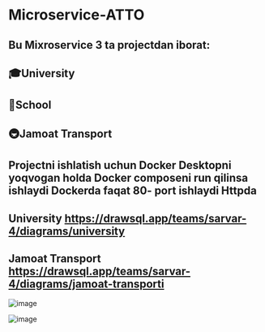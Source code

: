 # Microservice-ATTO

## Bu Mixroservice 3 ta projectdan iborat:


## 🎓University

## 🏫School

## 🚇Jamoat Transport 

## Projectni ishlatish uchun Docker Desktopni yoqvogan holda Docker composeni run qilinsa ishlaydi Dockerda faqat 80- port ishlaydi Httpda 

## University https://drawsql.app/teams/sarvar-4/diagrams/university


## Jamoat Transport https://drawsql.app/teams/sarvar-4/diagrams/jamoat-transporti

![image](https://github.com/murodovich/Microservice-Exam/assets/123171146/12a9a046-63cb-484a-8284-1f291c766ab6)


![image](https://github.com/murodovich/Microservice-Exam/assets/123171146/7e5f7d1b-ea15-48d2-90c6-5e70ed6018af)

